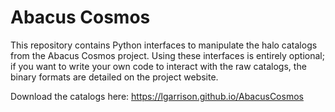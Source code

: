 # Abacus Cosmos

This repository contains Python interfaces to manipulate the halo catalogs from the Abacus Cosmos project.
Using these interfaces is entirely optional; if you want to write your own code to interact with the raw catalogs,
the binary formats are detailed on the project website.

Download the catalogs here: https://lgarrison.github.io/AbacusCosmos
